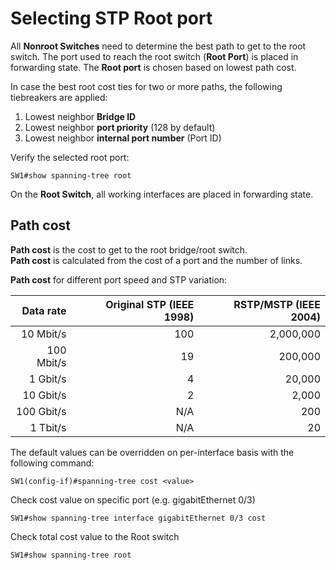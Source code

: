 # Selecting STP Root port

All **Nonroot Switches** need to determine the best path to get to the root switch.
The port used to reach the root switch (**Root Port**) is placed in forwarding state.
The **Root port** is chosen based on lowest path cost.

In case the best root cost ties for two or more paths, the following tiebreakers are applied:

1. Lowest neighbor **Bridge ID**
2. Lowest neighbor **port priority** (128 by default)
3. Lowest neighbor **internal port number** (Port ID)

Verify the selected root port:

```
SW1#show spanning-tree root
```

On the **Root Switch**, all working interfaces are placed in forwarding state.

## Path cost

**Path cost** is the cost to get to the root bridge/root switch.<br>
**Path cost** is calculated from the cost of a port and the number of links.

**Path cost** for different port speed and STP variation:

|  Data rate | Original STP (IEEE 1998) | RSTP/MSTP (IEEE 2004) |
| ---------: | -----------------------: | --------------------: |
|  10 Mbit/s |                      100 |             2,000,000 |
| 100 Mbit/s |                       19 |               200,000 |
|   1 Gbit/s |                        4 |                20,000 |
|  10 Gbit/s |                        2 |                 2,000 |
| 100 Gbit/s |                      N/A |                   200 |
|   1 Tbit/s |                      N/A |                    20 |

The default values can be overridden on per-interface basis with the following command:

```
SW1(config-if)#spanning-tree cost <value>
```

Check cost value on specific port (e.g. gigabitEthernet 0/3)

```
SW1#show spanning-tree interface gigabitEthernet 0/3 cost
```

Check total cost value to the Root switch

```
SW1#show spanning-tree root
```
